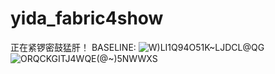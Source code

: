 # yida_fabric4show
正在紧锣密鼓猛肝！
BASELINE:
![W)LI$1$Q94O51K~LJDCL@QG](https://user-images.githubusercontent.com/78396957/175355323-36698c3d-1afe-491e-bd24-29804f66237d.png)
![ORQCKGITJ4WQE(@~)5NWWXS](https://user-images.githubusercontent.com/78396957/176169194-1d4f8003-ff01-4473-9660-9592b5db84c3.png)
